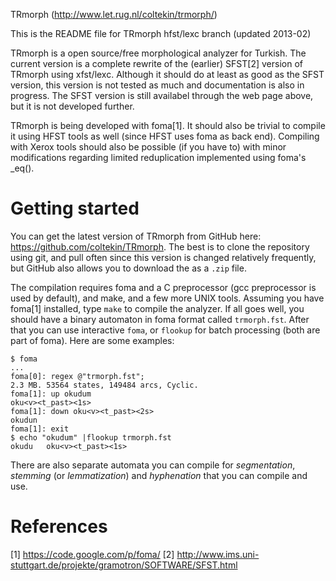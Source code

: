 TRmorph (http://www.let.rug.nl/coltekin/trmorph/)

This is the README file for TRmorph hfst/lexc branch (updated 2013-02)

TRmorph is a open source/free morphological analyzer for Turkish. The
current version is a complete rewrite of the (earlier) SFST[2] version
of TRmorph using xfst/lexc. Although it should do at least as good as
the SFST version, this version is not tested as much and documentation
is also in progress. The SFST version is still availabel through the
web page above, but it is not developed further.

TRmorph is being developed with foma[1]. It should also be trivial to
compile it using HFST tools as well (since HFST uses foma as back
end). Compiling with Xerox tools should also be possible (if you have
to) with minor modifications regarding limited reduplication
implemented using foma's _eq().

# Getting started

You can get the latest version of TRmorph from GitHub here:
https://github.com/coltekin/TRmorph. The best is to clone the
repository using git, and pull often since this version is
changed relatively frequently, but GitHub also allows you to download
the as a `.zip` file.

The compilation requires foma and a C preprocessor (gcc preprocessor
is used by default), and make, and a few more UNIX tools. Assuming you
have foma[1] installed, type `make` to compile the analyzer. If all
goes well, you should have a binary automaton in foma format called
`trmorph.fst`. After that you can use interactive `foma`, or `flookup`
for batch processing (both are part of foma). Here are some examples:

    $ foma
    ...
    foma[0]: regex @"trmorph.fst";
    2.3 MB. 53564 states, 149484 arcs, Cyclic.
    foma[1]: up okudum
    oku<v><t_past><1s>
    foma[1]: down oku<v><t_past><2s>
    okudun
    foma[1]: exit
    $ echo "okudum" |flookup trmorph.fst 
    okudu   oku<v><t_past><1s>

There are also separate automata you can compile for _segmentation_,
_stemming_ (or _lemmatization_) and _hyphenation_ that you can compile
and use. 

# References

[1] https://code.google.com/p/foma/
[2] http://www.ims.uni-stuttgart.de/projekte/gramotron/SOFTWARE/SFST.html
